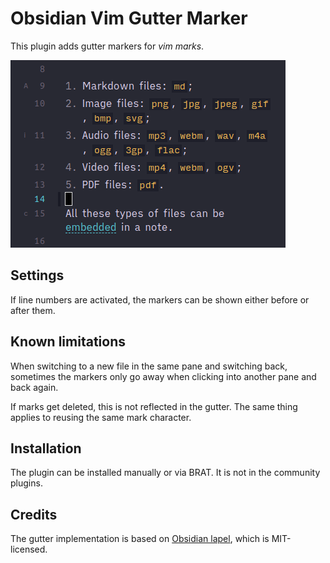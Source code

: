 # Obsidian Vim Gutter Marker

This plugin adds gutter markers for *vim marks*.

![Vim Gutter Marker screenshot](./media/vim-gutter-marker.png)

## Settings

If line numbers are activated, the markers can be shown either before or after them.

## Known limitations

When switching to a new file in the same pane and switching back, sometimes the markers only go away when clicking into another pane and back again.

If marks get deleted, this is not reflected in the gutter. The same thing applies to reusing the same mark character.

## Installation

The plugin can be installed manually or via BRAT. It is not in the community plugins.

## Credits

The gutter implementation is based on [Obsidian lapel](https://github.com/liamcain/obsidian-lapel/blob/dce7a1d9fc8ac9a2c8d3589b0e4f92d1f0241f39/src/headingWidget.ts), which is MIT-licensed.

